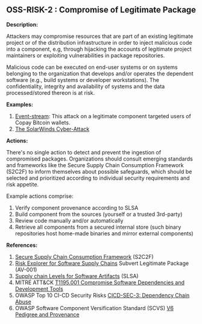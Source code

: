 ## OSS-RISK-2 : Compromise of Legitimate Package

**Description:**

Attackers may compromise resources that are part of an existing legitimate project or of the distribution infrastructure in order to inject malicious code into a component, e.g, through hijacking the accounts of legitimate project maintainers or exploiting vulnerabilities in package repositories.

Malicious code can be executed on end-user systems or on systems belonging to the organization that develops and/or operates the dependent software (e.g., build systems or developer workstations). The confidentiality, integrity and availability of systems and the data processed/stored thereon is at risk.

**Examples:**

1. [Event-stream](https://blog.npmjs.org/post/180565383195/details-about-the-event-stream-incident): This attack on a legitimate component targeted users of Copay Bitcoin wallets.
2. [The SolarWinds Cyber-Attack](https://www.cisecurity.org/solarwinds)

**Actions:**

There's no single action to detect and prevent the ingestion of compromised packages. Organizations should consult emerging standards and frameworks like the Secure Supply Chain Consumption Framework (S2C2F) to inform themselves about possible safeguards, which should be selected and prioritized according to individual security requirements and risk appetite.

Example actions comprise:
1. Verify component provenance according to SLSA
2. Build component from the sources (yourself or a trusted 3rd-party)
3. Review code manually and/or automatically
4. Retrieve all components from a secured internal store (such binary repositories host home-made binaries and mirror external components)

**References:**

1. [Secure Supply Chain Consumption Framework](https://www.microsoft.com/en-us/securityengineering/opensource) (S2C2F)
2. [Risk Explorer for Software Supply Chains](https://riskexplorer.endorlabs.com/) Subvert Legitimate Package (AV-001)
3. [Supply chain Levels for Software Artifacts](https://slsa.dev/) (SLSA)
4. MITRE ATT&CK [T1195.001 Compromise Software Dependencies and Development Tools](https://attack.mitre.org/techniques/T1195/001/)
5. OWASP Top 10 CI-CD Security Risks [CICD-SEC-3: Dependency Chain Abuse](https://owasp.org/www-project-top-10-ci-cd-security-risks/CICD-SEC-03-Dependency-Chain-Abuse)
6. OWASP Software Component Versification Standard (SCVS) [V6 Pedigree and Provenance](https://owasp-scvs.gitbook.io/scvs/v6-pedigree-and-provenance)